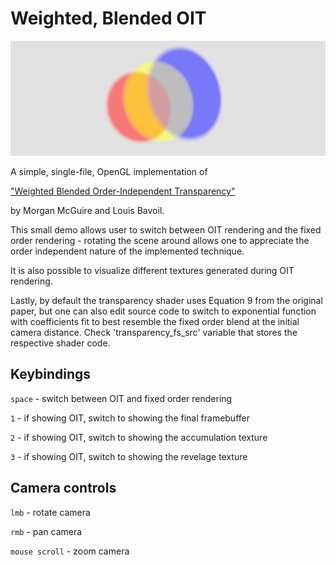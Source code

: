 # Weighted, Blended OIT
<p align="center">
<img src='imgs/oit.png'>
</p>
A simple, single-file, OpenGL implementation of 

["Weighted Blended Order-Independent Transparency"](http://jcgt.org/published/0002/02/09/paper.pdf) 

by Morgan McGuire and Louis Bavoil.


This small demo allows user to switch between OIT rendering and the fixed order rendering - rotating the scene around allows one to appreciate the order independent nature of the implemented technique. 

It is also possible to visualize different textures generated during OIT rendering.

Lastly, by default the transparency shader uses Equation 9 from the original paper, but one can also edit source code to switch to exponential function with coefficients fit to best resemble the fixed order blend at the initial camera distance. Check 'transparency_fs_src' variable that stores the respective shader code.

## Keybindings

`space` - switch between OIT and fixed order rendering

`1` - if showing OIT, switch to showing the final framebuffer

`2` - if showing OIT, switch to showing the accumulation texture

`3` - if showing OIT, switch to showing the revelage texture

## Camera controls

`lmb` - rotate camera

`rmb` - pan camera

`mouse scroll` - zoom camera 
